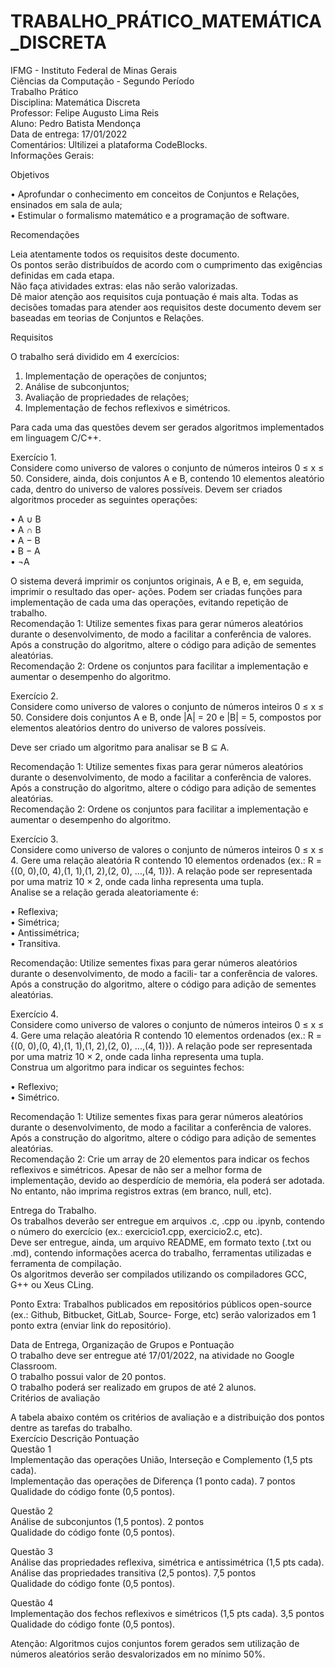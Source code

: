 # TRABALHO_PRÁTICO_MATEMÁTICA_DISCRETA

IFMG - Instituto Federal de Minas Gerais  
Ciências da Computação - Segundo Período  
Trabalho Prático  
Disciplina: Matemática Discreta  
Professor: Felipe Augusto Lima Reis  
Aluno: Pedro Batista Mendonça  
Data de entrega: 17/01/2022  
Comentários: Ultilizei a plataforma CodeBlocks.  
Informações Gerais:  

Objetivos

• Aprofundar o conhecimento em conceitos de Conjuntos e Relações, ensinados em sala de aula;  
• Estimular o formalismo matemático e a programação de software.  

Recomendações

Leia atentamente todos os requisitos deste documento.  
Os pontos serão distribuídos de acordo com o cumprimento das exigências definidas em cada etapa.  
Não faça atividades extras: elas não serão valorizadas.  
Dê maior atenção aos requisitos cuja pontuação
é mais alta. 
Todas as decisões tomadas para atender aos requisitos deste documento devem ser baseadas em teorias
de Conjuntos e Relações.  

Requisitos

O trabalho será dividido em 4 exercícios:  
1. Implementação de operações de conjuntos;  
2. Análise de subconjuntos;  
3. Avaliação de propriedades de relações;  
4. Implementação de fechos reflexivos e simétricos.

Para cada uma das questões devem ser gerados algoritmos implementados em linguagem C/C++.  

Exercício 1.  
Considere como universo de valores o conjunto de números inteiros 0 ≤ x ≤ 50. Considere, ainda, dois
conjuntos A e B, contendo 10 elementos aleatório cada, dentro do universo de valores possíveis.
Devem ser criados algoritmos proceder as seguintes operações:  

• A ∪ B  
• A ∩ B  
• A − B  
• B − A  
• ¬A  

O sistema deverá imprimir os conjuntos originais, A e B, e, em seguida, imprimir o resultado das oper-
ações. Podem ser criadas funções para implementação de cada uma das operações, evitando repetição de trabalho.  
Recomendação 1: Utilize sementes fixas para gerar números aleatórios durante o desenvolvimento, de modo a
facilitar a conferência de valores. Após a construção do algoritmo, altere o código para adição de sementes aleatórias.  
Recomendação 2: Ordene os conjuntos para facilitar a implementação e aumentar o desempenho do algoritmo.    

Exercício 2.  
Considere como universo de valores o conjunto de números inteiros 0 ≤ x ≤ 50.
Considere dois conjuntos A e B, onde |A| = 20 e |B| = 5, compostos por elementos aleatórios dentro do
universo de valores possíveis.  

Deve ser criado um algoritmo para analisar se B ⊆ A.  

Recomendação 1: Utilize sementes fixas para gerar números aleatórios durante o desenvolvimento, de modo a
facilitar a conferência de valores. Após a construção do algoritmo, altere o código para adição de sementes aleatórias.  
Recomendação 2: Ordene os conjuntos para facilitar a implementação e aumentar o desempenho do algoritmo.  

Exercício 3.  
Considere como universo de valores o conjunto de números inteiros 0 ≤ x ≤ 4. Gere uma relação
aleatória R contendo 10 elementos ordenados (ex.: R = {(0, 0),(0, 4),(1, 1),(1, 2),(2, 0), ...,(4, 1)}).
A relação pode ser representada por uma matriz 10 × 2, onde cada linha representa uma tupla.  
Analise se a relação gerada aleatoriamente é:  

• Reflexiva;  
• Simétrica;  
• Antissimétrica;  
• Transitiva.  

Recomendação: Utilize sementes fixas para gerar números aleatórios durante o desenvolvimento, de modo a facili-
tar a conferência de valores. Após a construção do algoritmo, altere o código para adição de sementes aleatórias.  

Exercício 4.  
Considere como universo de valores o conjunto de números inteiros 0 ≤ x ≤ 4. Gere uma relação
aleatória R contendo 10 elementos ordenados (ex.: R = {(0, 0),(0, 4),(1, 1),(1, 2),(2, 0), ...,(4, 1)}).
A relação pode ser representada por uma matriz 10 × 2, onde cada linha representa uma tupla.  
Construa um algoritmo para indicar os seguintes fechos:  

• Reflexivo;  
• Simétrico.  

Recomendação 1: Utilize sementes fixas para gerar números aleatórios durante o desenvolvimento, de modo a
facilitar a conferência de valores. Após a construção do algoritmo, altere o código para adição de sementes aleatórias.  
Recomendação 2: Crie um array de 20 elementos para indicar os fechos reflexivos e simétricos. Apesar de não
ser a melhor forma de implementação, devido ao desperdício de memória, ela poderá ser adotada. No entanto, não
imprima registros extras (em branco, null, etc).  

Entrega do Trabalho.  
Os trabalhos deverão ser entregue em arquivos .c, .cpp ou .ipynb, contendo o número do exercício (ex.:
exercicio1.cpp, exercicio2.c, etc).  
Deve ser entregue, ainda, um arquivo README, em formato texto (.txt ou .md), contendo informações
acerca do trabalho, ferramentas utilizadas e ferramenta de compilação.  
Os algoritmos deverão ser compilados utilizando os compiladores GCC, G++ ou Xeus CLing.  

Ponto Extra: Trabalhos publicados em repositórios públicos open-source (ex.: Github, Bitbucket, GitLab, Source-
Forge, etc) serão valorizados em 1 ponto extra (enviar link do repositório).  

Data de Entrega, Organização de Grupos e Pontuação  
O trabalho deve ser entregue até 17/01/2022, na atividade no Google Classroom.  
O trabalho possui valor de 20 pontos.  
O trabalho poderá ser realizado em grupos de até 2 alunos.  
Critérios de avaliação  

A tabela abaixo contém os critérios de avaliação e a distribuição dos pontos dentre as tarefas do trabalho.  
Exercício Descrição Pontuação  
Questão 1  
Implementação das operações União, Interseção e Complemento (1,5 pts cada).  
Implementação das operações de Diferença (1 ponto cada). 7 pontos  
Qualidade do código fonte (0,5 pontos).  

Questão 2  
Análise de subconjuntos (1,5 pontos). 2 pontos  
Qualidade do código fonte (0,5 pontos).  

Questão 3  
Análise das propriedades reflexiva, simétrica e antissimétrica (1,5 pts cada).  
Análise das propriedades transitiva (2,5 pontos). 7,5 pontos  
Qualidade do código fonte (0,5 pontos).  

Questão 4  
Implementação dos fechos reflexivos e simétricos (1,5 pts cada). 3,5 pontos  
Qualidade do código fonte (0,5 pontos).  

Atenção: Algoritmos cujos conjuntos forem gerados sem utilização de números aleatórios serão desvalorizados em
no mínimo 50%.  
